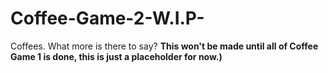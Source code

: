 # Coffee-Game-2-W.I.P-
Coffees. What more is there to say?
 **This won't be made until all of Coffee Game 1 is done, this is just a placeholder for now.)**
